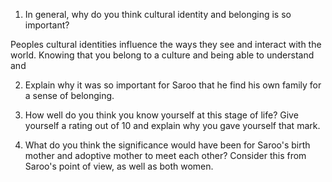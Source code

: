1. In general, why do you think cultural identity and belonging is so important? 

Peoples cultural identities influence the ways they see and interact with the world. Knowing that you belong to a culture and being able to understand and  

2. Explain why it was so important for Saroo that he find his own family for a sense of belonging. 


3. How well do you think you know yourself at this stage of life? Give yourself a rating out of 10 and explain why you gave yourself that mark. 


4. What do you think the significance would have been for Saroo's birth mother and adoptive mother to meet each other? Consider this from Saroo's point of view, as well as both women.